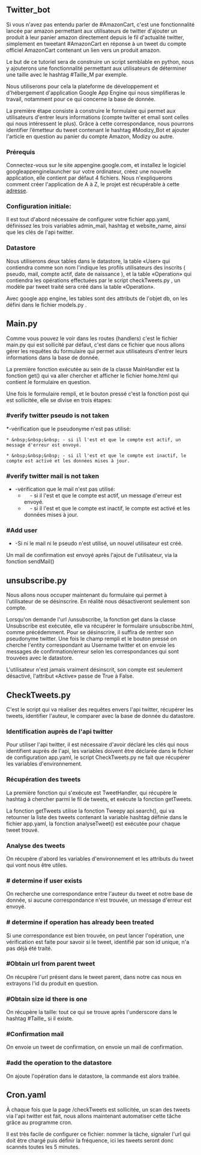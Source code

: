 ## Twitter_bot

Si vous n'avez pas entendu parler de \#AmazonCart, c'est une fonctionnalité lancée par amazon permettant aux utilisateurs de twitter d'ajouter un produit à leur panier amazon directement depuis le fil d'actualité twitter, simplement en tweetant #AmazonCart en réponse à un tweet du compte officiel AmazonCart contenant un lien vers un produit amazon.

Le but de ce tutoriel sera de construire un script semblable en python, nous y ajouterons une fonctionnalité permettant aux utilisateurs de déterminer une taille avec le hashtag \#Taille_M par exemple. 

Nous utiliserons pour cela la plateforme de développement et d'hébergement d'application Google App Engine qui nous simplifieras le travail, notamment pour ce qui concerne la base de donnée.

La première étape consiste à construire le formulaire qui permet aux utilisateurs d'entrer leurs informations (compte twitter et email sont celles qui nous intéressent le plus). Grâce à cette correspondance, nous pourrons identifier l’émetteur du tweet contenant le hashtag #Modizy_Bot et ajouter l'article en question au panier du compte Amazon, Modizy ou autre.

### Prérequis 

Connectez-vous sur le site appengine.google.com, et installez le logiciel googleappenginelauncher sur votre ordinateur, créez une nouvelle application, elle contient par défaut 4 fichiers. Nous n'expliquerons comment créer l'application de A à Z, le projet est récupérable à cette [adresse](https://github.com/Rafkraft/twitter_bot).

### Configuration initiale:

Il est tout d'abord nécessaire de configurer votre fichier app.yaml, définissez les trois variables admin_mail, hashtag et website_name, ainsi que les clés de l'api twitter.

### Datastore

Nous utiliserons deux tables dans le datastore, la table «User» qui contiendra comme son nom l'indique les profils utilisateurs des inscrits ( pseudo, mail, compte actif, date de naissance ), et la table «Operation» qui contiendra les opérations effectuées par le script checkTweets.py , un modèle par tweet traité sera créé dans la table «Operation».

Avec google app engine, les tables sont des attributs de l'objet db, on les défini dans le fichier models.py .

## Main.py

Comme vous pouvez le voir dans les routes (handlers) c'est le fichier main.py qui est sollicité par défaut, c'est dans ce fichier que nous allons gérer les requêtes du formulaire qui permet aux utilisateurs d'entrer leurs informations dans la base de donnée.

La première fonction exécutée au sein de la classe MainHandler est la fonction get() qui va aller chercher et afficher le fichier home.html qui contient le formulaire en question. 

Une fois le formulaire rempli, et le bouton pressé c'est la fonction post qui est sollicitée, elle se divise en trois étapes:

### **\#verify twitter pseudo is not taken**
*-vérification que le pseudonyme n'est pas utilisé:

    * &nbsp;&nbsp;&nbsp; - si il l'est et que le compte est actif, un message d'erreur est envoyé.
    
    * &nbsp;&nbsp;&nbsp; - si il l'est et que le compte est inactif, le compte est activé et les données mises à jour.

### **\#verify twitter mail is not taken**
* -vérification que le mail n'est pas utilisé:
    * &nbsp;&nbsp;&nbsp; - si il l'est et que le compte est actif, un message d'erreur est envoyé.
    * &nbsp;&nbsp;&nbsp; - si il l'est et que le compte est inactif, le compte est activé et les données mises à jour.

### **\#Add user**

* -Si ni le mail ni le pseudo n'est utilisé, un nouvel utilisateur est créé.

Un mail de confirmation est envoyé après l'ajout de l'utilisateur, via la fonction sendMail()

## unsubscribe.py

Nous allons nous occuper maintenant du formulaire qui permet à l'utilisateur de se désinscrire.
En réalité nous désactiveront seulement son compte.

Lorsqu'on demande l'url /unsubscribe, la fonction get dans la classe Unsubscribe est exécutée, elle va récupérer le formulaire unsubscribe.html, comme précédemment. 
Pour se désinscrire, il suffira de rentrer son pseudonyme twitter.
Une fois le champ rempli et le bouton pressé on cherche l'entity correspondant au Username twitter et on envoie les messages de confirmation/erreur selon les correspondances qui sont trouvées avec le datastore.

L'utilisateur n'est jamais vraiment désinscrit, son compte est seulement désactivé, l'attribut «Active» passe de True à False.

## CheckTweets.py

C'est le script qui va réaliser des requêtes envers l'api twitter, récupérer les tweets, identifier l'auteur, le comparer avec la base de donnée du datastore.

### Identification auprès de l'api twitter

Pour utiliser l'api twitter, il est nécessaire d'avoir déclaré les clés qui nous identifient auprès de l'api, les variables doivent être déclarée dans le fichier de configuration app.yaml, le script CheckTweets.py ne fait que récupérer les variables d'environnement.

### Récupération des tweets

La première fonction qui s'exécute est TweetHandler, qui récupère le hashtag à chercher parmi le fil de tweets, et exécute la fonction getTweets.

La fonction getTweets utilise la fonction Tweepy api.search(), qui va retourner la liste des tweets contenant la variable hashtag définie dans le fichier app.yaml, la fonction analyseTweet() est exécutée pour chaque tweet trouvé.

### Analyse des tweets

On récupère d'abord les variables d'environnement et les attributs du tweet qui vont nous être utiles.

### \# determine if user exists

On recherche une correspondance entre l'auteur du tweet et notre base de donnée, si aucune correspondance n'est trouvée, un message d'erreur est envoyé.

### \# determine if operation has already been treated

Si une correspondance est bien trouvée, on peut lancer l'opération, une vérification est faite pour savoir si le tweet, identifié par son id unique, n'a pas déjà été traité.

### \#Obtain url from parent tweet

On récupère l'url présent dans le tweet parent, dans notre cas nous en extrayons l'id du produit en question. 

### \#Obtain size id there is one

On récupère la taille: tout ce qui se trouve après l'underscore dans le hashtag #Taille_      si il existe.

### \#Confirmation mail

On envoie un tweet de confirmation, on envoie un mail de confirmation. 

### \#add the operation to the datastore

On ajoute l'opération dans le datastore, la commande est alors traitée.

## Cron.yaml

À chaque fois que la page /checkTweets est sollicitée, un scan des tweets via l'api twitter est fait, nous allons maintenant automatiser cette tâche grâce au programme cron.

Il est très facile de configurer ce fichier: nommer la tâche, signaler l'url qui doit être chargé puis définir la fréquence, ici les tweets seront donc scannés toutes les 5 minutes.





